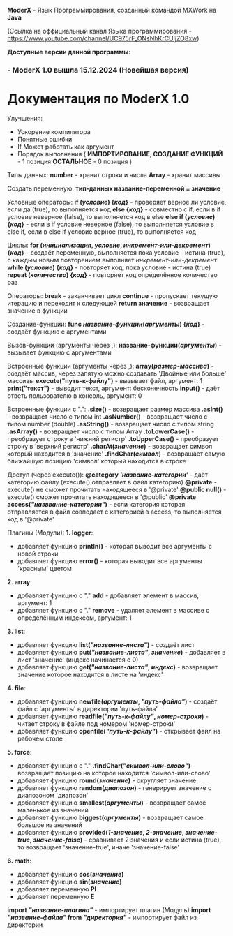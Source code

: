**ModerX** - Язык Программирования, созданный командой MXWork  на **Java** 

(Ссылка на оффициальный канал Языка программирования - https://www.youtube.com/channel/UC975rF_ONsNhKrCUIjZO8xw)

**Доступные версии данной программы:**
### - ModerX 1.0 вышла 15.12.2024 (Новейшая версия)
# Документация по ModerX 1.0

Улучшения:
- Ускорение компилятора
- Понятные ошибки
- If Может работать как аргумент
- Порядок выполнения (
	**ИМПОРТИРОВАНИЕ, СОЗДАНИЕ ФУНКЦИЙ** - 1 позиция
	**ОСТАЛЬНОЕ** - 0 позиция 
)

Типы данных:
**number** - хранит строки и числа
**Array** - хранит массивы

Создать переменную:
**тип-данных название-переменной = значение**

Условные операторы:
**if (_условие_) {_код_}** - проверяет верное ли условие, если да (true), то выполняется код
**else {_код_}** - совместно с if, если в if условие неверное (false), то выполняется код в else
**else if (_условие_) {_код_}** - если в if условие неверное (false), то выполняется условие в else if, если в else if условие верное (true), то выполняется код

Циклы:
**for (_инициализация_, _условие_, _инкремент-или-декремент_) {_код_}** - создаёт переменную, выполняется пока условие - истина (true), с каждым новым повторением выполняет _инкремент-или-декремент_
**while (_условие_) {_код_}** - повторяет код, пока условие - истина (true)
**repeat (_количество_) {_код_}** - повторяет код определённое количество раз 

Операторы:
**break** - заканчивает цикл
**continue** - пропускает текущую итерацию и переходит к следующей
**return значение** - возвращает значение в функции

Создание-функции:
**func _название-функции_(_аргументы_) {_код_}** - создаёт функцию с аргументами

Вызов-функции (аргументы через ,):
**название-функции(_аргументы_)** - вызывает функцию с аргументами

Встроенные функции (аргументы через ,):
**array(_размер-массива_)** - создаёт массив, через запятую можно создавать 'Двойные или больше' массивы
**execute("путь-к-файлу")** - вызывает файл, аргумент: 1
**print("текст")** - выводит текст, аргумент: бесконечность
**input()** - даёт ответь пользователю в консоль, аргумент: 0

Встроенные функции с ".":
**.size()** - возвращает размер массива
**.asInt()** - возвращает число с типом int
**.asNumber()** - возвращает число с типом number (double)
**.asString()** - возвращает число с типом string
**.asArray()** - возвращает число с типом Array
**.toLowerCase()** - преобразует строку в 'нижний регистр'
**.toUpperCase()** - преобразует строку в 'верхний регистр'
**.charAt(_значение_)** - возвращает символ который находится в 'значение'
**.findChar(_символ_)** - возвращает самую ближайшую позицию 'символ' который находится в строке

Доступ (через execute()):
**@category _'название-категории'_** - даёт категорию файлу (execute() отправляет в файл категорию)
**@private** - execute() не сможет прочитать находящееся в '@private'
**@public null()** - execute() сможет прочитать находящееся в '@public'
**@private access(_"назввание-категории"_)** - если категория которая отправляется в файл совподает с категорией в access, то выполняется код в '@private'
 
Плагины (Модули):
**1. logger**:
- добавляет функцию **println()** - которая выводит все аргументы с новой строки
- добавляет функцию **error()** - которая выводит все аргументы 'красным' цветом

**2. array**:
- добавляет функцию с "." **add** - добавляет элемент в массив, аргумент: 1
- добавляет функцию с "." **remove** - удаляет элемент в массиве с определённым индексом, аргумент: 1


**3. list**:
- добавляет функцию **list(_"название-листа"_)** - создаёт лист
- добавляет функцию **put(_"название-листа"_, _значение_)** - добавляет в лист 'значение' (индекс начинается с 0)
- добавляет функцию **get(_"название-листа"_, _индекс_)** - возвращает значение которое находится в листе на 'индекс'

**4. file**:
- добавляет функцию **newfile(_аргументы_, _"путь-файла"_)** - создаёт файл с 'аргументы' в директории 'путь-файла'
- добавляет функцию **readfile(_"путь-к-файлу"_, _номер-строки_)** - читает строку в файле под номером 'номер-строки'
- добавляет функцию **openfile(_"путь-к-файлу"_)** - открывает файл на рабочем столе

**5. force**:
- добавляет функцию с "." **.findChar(_"символ-или-слово"_)** - возвращает позицию на которое находится 'символ-или-слово'
- добавляет функцию **round(_значение_)** - округляет значение
- добавляет функцию **random(_диапозон_)** - генерирует значение с диапозоном 'диапозон'
- добавляет функцию **smallest(_аргументы_)** - возвращает самое маленькое из значений
- добавляет функцию **biggest(_аргументы_)** - возвращает самое большое из значений
- добавляет функцию **provided(_1-значение_, _2-значение_, _значение-true_, _значение-false_)** - сравнивает 2 значения и если истина (true), то возвращает 'значение-true', иначе 'значение-false'

**6. math**:
- добавляет функцию **cos(_значение_)**
- добавляет функцию **sin(_значение_)**
- добавляет переменную **PI**
- добавляет переменную **E**

**import _"название-плагина"_** - импортирует плагин (Модуль)
**import _"название-файла"_ from _"директория"_** - импортирует файл из директории
